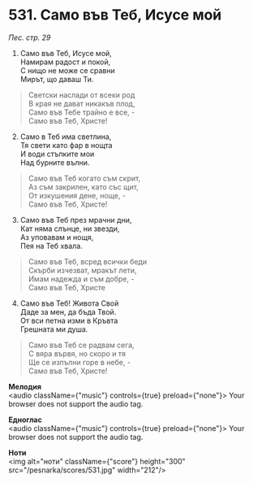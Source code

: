 # 531. Само във Теб, Исусе мой

_Пес. стр. 29_

1. Само във Теб, Исусе мой,  
Намирам радост и покой,  
С нищо не може се сравни  
Мирът, що даваш Ти.  

> Светски наслади от всеки род  
> В края не дават никакъв плод,  
> Само във Тебе трайно е все, -  
> Само във Теб, Христе!

2. Само в Теб има светлина,  
Тя свети като фар в нощта  
И води стъпките мои  
Над бурните вълни.  

> Само във Теб когато съм скрит,  
> Аз съм закрилен, като със щит,  
> От изкушения дене, ноще, -  
> Само във Теб, Христе!

3. Само във Теб през мрачни дни,  
Кат няма слънце, ни звезди,  
Аз уповавам и нощя,  
Пея на Теб хвала.  

> Само във Теб, всред всички беди  
> Скърби изчезват, мракът лети,  
> Имам надежда и съм добре, -  
> Само във Теб, Христе

4. Само във Теб! Живота Свой  
Даде за мен, да бъда Твой.  
От вси петна изми в Кръвта  
Грешната ми душа.  

> Само във Теб се радвам сега,  
> С вяра вървя, но скоро и тя  
> Ще се изпълни горе в небе, -  
> Само във Теб, Христе!

**Мелодия**  
<audio className={"music"} controls={true} preload={"none"}>
    <source src="/pesnarka/mp3/531.mp3" type="audio/mpeg"/>
    Your browser does not support the audio tag.
</audio>

**Едноглас**  
<audio className={"music"} controls={true} preload={"none"}>
    <source src="/pesnarka/transp/531.mp3" type="audio/mpeg"/>
    Your browser does not support the audio tag.
</audio>

**Ноти**  
<img alt="ноти" className={"score"} height="300" src="/pesnarka/scores/531.jpg" width="212"/>
